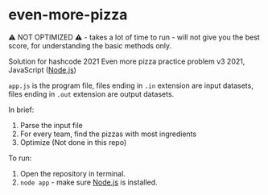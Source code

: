 # even-more-pizza
⚠️ NOT OPTIMIZED ⚠️ - takes a lot of time to run - will not give you the best score, for understanding the basic methods only. 

Solution for hashcode 2021 Even more pizza practice problem v3 2021, JavaScript ([Node.js](https://nodejs.org))

`app.js` is the program file, files ending in `.in` extension are input datasets, files ending in `.out` extension are output datasets.

In brief:

1. Parse the input file
2. For every team, find the pizzas with most ingredients
3. Optimize (Not done in this repo)

To run:
1. Open the repository in terminal.
2. `node app` - make sure [Node.js](https://nodejs.org) is installed.
